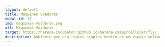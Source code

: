 ```yaml
---
layout: default
title: Máquinas Voadoras
modal-id: 12
img: maquinas-voadoras.png
alt: Máquinas Voadoras
target: https://harena-incubator.github.io/harena-cases/cellular/fly/
description: Ambiente que usa regras simples dentro de um espaço voltado a ensino/aprendizagem para a simulação de máquinas voadoras. A partir desse tema, são criados desafios de lógica. Faixa etária recomendada - 8 a 12 anos.
---
```

